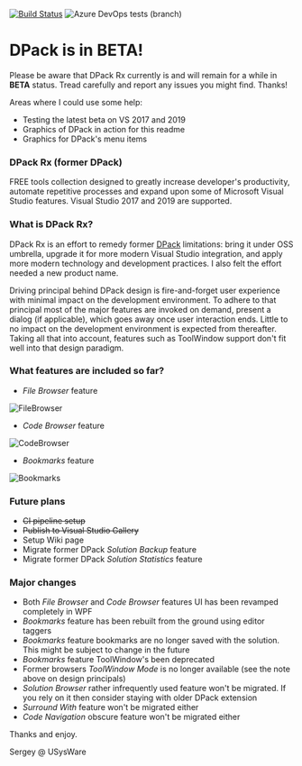 [![Build Status](https://dev.azure.com/usysware/dpack/_apis/build/status/usysware.dpack?branchName=master)](https://dev.azure.com/usysware/dpack/_build/latest?definitionId=1&branchName=master)
![Azure DevOps tests (branch)](https://img.shields.io/azure-devops/tests/usysware/dpack/1/master)

# DPack is in BETA!

Please be aware that DPack Rx currently is and will remain for a while in **BETA** status. Tread carefully and report any issues you might find. Thanks!

Areas where I could use some help:
- Testing the latest beta on VS 2017 and 2019
- Graphics of DPack in action for this readme
- Graphics for DPack's menu items

### DPack Rx (former DPack)

FREE tools collection designed to greatly increase developer's productivity, automate repetitive processes and expand upon some of Microsoft Visual Studio features. Visual Studio 2017 and 2019 are supported.

### What is DPack Rx?

DPack Rx is an effort to remedy former [DPack](https://marketplace.visualstudio.com/items?itemName=SergeyM.DPack-16348) limitations: bring it under OSS umbrella, upgrade it for more modern Visual Studio integration, and apply more modern technology and development practices. I also felt the effort needed a new product name.

Driving principal behind DPack design is fire-and-forget user experience with minimal impact on the development environment. To adhere to that principal most of the major features are invoked on demand, present a dialog (if applicable), which goes away once user interaction ends. Little to no impact on the development environment is expected from thereafter. Taking all that into account, features such as ToolWindow support don't fit well into that design paradigm.

### What features are included so far?

-	*File Browser* feature

![FileBrowser](https://user-images.githubusercontent.com/55639583/73682340-35322300-468e-11ea-8984-d224cea72995.gif)
-	*Code Browser* feature

![CodeBrowser](https://user-images.githubusercontent.com/55639583/73682351-395e4080-468e-11ea-9126-c762fd39e4ad.gif)
-	*Bookmarks* feature

![Bookmarks](https://user-images.githubusercontent.com/55639583/73682355-3bc09a80-468e-11ea-94b6-226f257932d6.gif)

### Future plans

- ~~CI pipeline setup~~
- ~~Publish to Visual Studio Gallery~~
- Setup Wiki page
- Migrate former DPack *Solution Backup* feature
- Migrate former DPack *Solution Statistics* feature

### Major changes

- Both *File Browser* and *Code Browser* features UI has been revamped completely in WPF
- *Bookmarks* feature has been rebuilt from the ground using editor taggers
- *Bookmarks* feature bookmarks are no longer saved with the solution. This might be subject to change in the future
- *Bookmarks* feature ToolWindow's been deprecated
- Former browsers *ToolWindow Mode* is no longer available (see the note above on design principals)
- *Solution Browser* rather infrequently used feature won't be migrated. If you rely on it then consider staying with older DPack extension
- *Surround With* feature won't be migrated either
- *Code Navigation* obscure feature won't be migrated either

Thanks and enjoy.

Sergey @ USysWare
